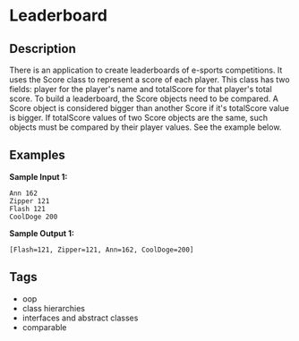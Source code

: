 # Leaderboard

## Description
There is an application to create leaderboards of e-sports competitions. It uses the Score class to represent a score of each player. This class has two fields: player for the player's name and totalScore for that player's total score. To build a leaderboard, the Score objects need to be compared. A Score object is considered bigger than another Score if it's totalScore value is bigger. If totalScore values of two Score objects are the same, such objects must be compared by their player values. See the example below.

## Examples
**Sample Input 1:**
```console
Ann 162
Zipper 121
Flash 121
CoolDoge 200
```

**Sample Output 1:**
```console
[Flash=121, Zipper=121, Ann=162, CoolDoge=200]
```

## Tags
- oop
- class hierarchies
- interfaces and abstract classes
- comparable